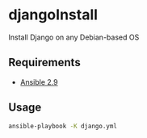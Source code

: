 # djangoInstall

Install Django on any Debian-based OS

## Requirements

- [Ansible 2.9](https://docs.ansible.com/ansible/latest/index.html)

## Usage

```bash
ansible-playbook -K django.yml
```
